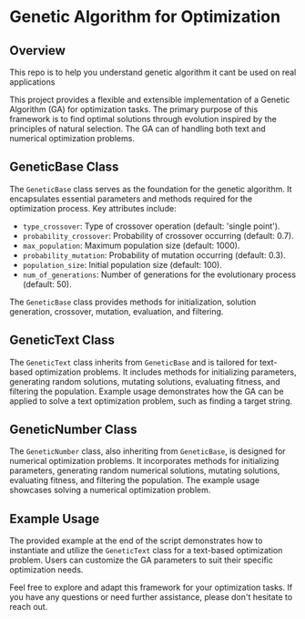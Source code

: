 # Genetic Algorithm for Optimization

## Overview
This repo is to help you understand genetic algorithm it cant be used on real applications

This project provides a flexible and extensible implementation of a Genetic Algorithm (GA) for optimization tasks. The primary purpose of this framework is to find optimal solutions through evolution inspired by the principles of natural selection. The GA can of handling both text and numerical optimization problems.

## GeneticBase Class

The `GeneticBase` class serves as the foundation for the genetic algorithm. It encapsulates essential parameters and methods required for the optimization process. Key attributes include:

- `type_crossover`: Type of crossover operation (default: 'single point').
- `probability_crossover`: Probability of crossover occurring (default: 0.7).
- `max_population`: Maximum population size (default: 1000).
- `probability_mutation`: Probability of mutation occurring (default: 0.3).
- `population_size`: Initial population size (default: 100).
- `num_of_generations`: Number of generations for the evolutionary process (default: 50).

The `GeneticBase` class provides methods for initialization, solution generation, crossover, mutation, evaluation, and filtering.

## GeneticText Class

The `GeneticText` class inherits from `GeneticBase` and is tailored for text-based optimization problems. It includes methods for initializing parameters, generating random solutions, mutating solutions, evaluating fitness, and filtering the population. Example usage demonstrates how the GA can be applied to solve a text optimization problem, such as finding a target string.

## GeneticNumber Class

The `GeneticNumber` class, also inheriting from `GeneticBase`, is designed for numerical optimization problems. It incorporates methods for initializing parameters, generating random numerical solutions, mutating solutions, evaluating fitness, and filtering the population. The example usage showcases solving a numerical optimization problem.

## Example Usage

The provided example at the end of the script demonstrates how to instantiate and utilize the `GeneticText` class for a text-based optimization problem. Users can customize the GA parameters to suit their specific optimization needs.

Feel free to explore and adapt this framework for your optimization tasks. If you have any questions or need further assistance, please don't hesitate to reach out.
